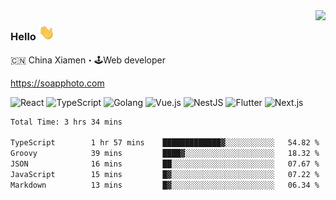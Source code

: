 <img align="right" src="https://github-readme-stats.vercel.app/api?username=yiiu&show_icons=false&bg_color=30,e96443,904e95&title_color=fff&text_color=fff" />

### Hello <img src="https://raw.githubusercontent.com/ABSphreak/ABSphreak/master/gifs/Hi.gif" width="26px" />
 
🇨🇳 China Xiamen・🕹Web developer

https://soapphoto.com

<p align="left"><img src="https://cdn.svgporn.com/logos/react.svg" alt="React" width="32" height="32"/> <img src="https://cdn.svgporn.com/logos/typescript-icon.svg" alt="TypeScript" width="32" height="32"/> <img src="https://cdn.svgporn.com/logos/gopher.svg" alt="Golang" width="32" height="32"/> <img src="https://cdn.svgporn.com/logos/vue.svg" alt="Vue.js" width="32" height="32"/> <img src="https://cdn.svgporn.com/logos/nestjs.svg" alt="NestJS" width="32" height="32"/> <img src="https://cdn.svgporn.com/logos/flutter.svg" alt="Flutter" width="32" height="32"/> <img src="https://cdn.svgporn.com/logos/nextjs-icon.svg" alt="Next.js" width="32" height="32"/></p>


<!--START_SECTION:waka-->

```txt
Total Time: 3 hrs 34 mins

TypeScript        1 hr 57 mins    █████████████▓░░░░░░░░░░░   54.82 %
Groovy            39 mins         ████▓░░░░░░░░░░░░░░░░░░░░   18.32 %
JSON              16 mins         ██░░░░░░░░░░░░░░░░░░░░░░░   07.67 %
JavaScript        15 mins         █▓░░░░░░░░░░░░░░░░░░░░░░░   07.22 %
Markdown          13 mins         █▓░░░░░░░░░░░░░░░░░░░░░░░   06.34 %
```

<!--END_SECTION:waka-->
